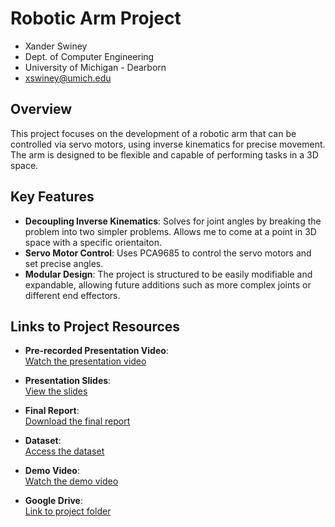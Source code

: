 # Robotic Arm Project
- Xander Swiney
- Dept. of Computer Engineering
- University of Michigan - Dearborn
- xswiney@umich.edu
## Overview

This project focuses on the development of a robotic arm that can be controlled via servo motors, using inverse kinematics for precise movement. The arm is designed to be flexible and capable of performing tasks in a 3D space.

## Key Features

- **Decoupling Inverse Kinematics**: Solves for joint angles by breaking the problem into two simpler problems. Allows me to come at a point in 3D space with a specific orientaiton.
- **Servo Motor Control**: Uses PCA9685 to control the servo motors and set precise angles.
- **Modular Design**: The project is structured to be easily modifiable and expandable, allowing future additions such as more complex joints or different end effectors.

## Links to Project Resources

- **Pre-recorded Presentation Video**:  
  [Watch the presentation video](https://youtu.be/ClRgPND4Dqc)
  
- **Presentation Slides**:  
  [View the slides](https://docs.google.com/presentation/d/1wrV8rZokEJYW-xwzXIZEUA2fkYYTqJROhkFU0oX-HHM/edit?usp=drive_link)
  
- **Final Report**:  
  [Download the final report](https://docs.google.com/document/d/1Iwon2bNW4mcuMzcJjL-NeYRqxCMbRw4r/edit?usp=drive_link&ouid=116636027687250383368&rtpof=true&sd=true)
  
- **Dataset**:  
  [Access the dataset](https://drive.google.com/drive/folders/1RKB2kQzLXnx8h-hYo3ceuhmw5KKPEzBA?usp=drive_link)

- **Demo Video**:  
  [Watch the demo video](link_to_demo_video)

- **Google Drive**:  
  [Link to project folder](https://drive.google.com/drive/folders/1mED-y55mu3Yx2E2rN-rSR3lov8dpJrZy?usp=drive_link)
